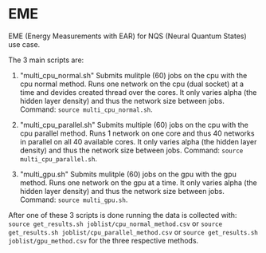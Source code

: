 # EME
EME (Energy Measurements with EAR) for NQS (Neural Quantum States) use case. 

The 3 main scripts are:

1. "multi_cpu_normal.sh" Submits mulitple (60) jobs on the cpu with the cpu normal method. Runs one network on the cpu (dual socket) at a time and devides created thread over the cores. It only varies alpha (the hidden layer density) and thus the network size between jobs. Command: `source multi_cpu_normal.sh`.

2. "multi_cpu_parallel.sh" Submits multiple (60) jobs on the cpu with the cpu parallel method. Runs 1 network on one core and thus 40 networks in parallel on all 40 available cores. It only varies alpha (the hidden layer density) and thus the network size between jobs. Command: `source multi_cpu_parallel.sh`.

3. "multi_gpu.sh" Submits mulitple (60) jobs on the gpu with the gpu method. Runs one network on the gpu at a time. It only varies alpha (the hidden layer density) and thus the network size between jobs. Command: `source multi_gpu.sh`.

After one of these 3 scripts is done running the data is collected with: `
source get_results.sh joblist/cpu_normal_method.csv` or `source get_results.sh joblist/cpu_parallel_method.csv` or `source get_results.sh joblist/gpu_method.csv` for the three respective methods.